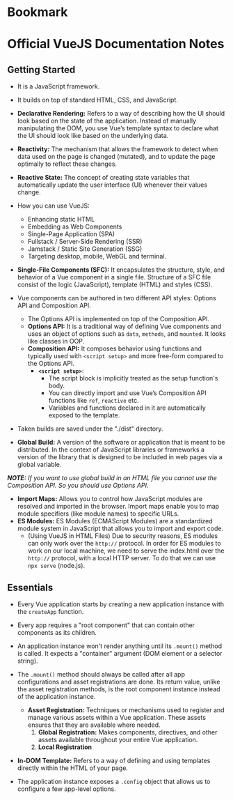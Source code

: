 # Bookmark



# Official VueJS Documentation Notes
## Getting Started
+ It is a JavaScript framework.
+ It builds on top of standard HTML, CSS, and JavaScript.
+ **Declarative Rendering:** Refers to a way of describing how the UI should look based on the state of the application. Instead of manually manipulating the DOM, you use Vue’s template syntax to declare what the UI should look like based on the underlying data.
+ **Reactivity:** The mechanism that allows the framework to detect when data used on the page is changed (mutated), and to update the page optimally to reflect these changes.
+ **Reactive State:** The concept of creating state variables that automatically update the user interface (UI) whenever their values change.

+ How you can use VueJS:
  - Enhancing static HTML
  - Embedding as Web Components
  - Single-Page Application (SPA)
  - Fullstack / Server-Side Rendering (SSR)
  - Jamstack / Static Site Generation (SSG)
  - Targeting desktop, mobile, WebGL and terminal.

+ **Single-File Components (SFC):** It encapsulates the structure, style, and behavior of a Vue component in a single file. Structure of a SFC file consist of the logic (JavaScript), template (HTML) and styles (CSS).

+ Vue components can be authored in two different API styles: Options API and Composition API.
  - The Options API is implemented on top of the Composition API.
  - **Options API:** It is a traditional way of defining Vue components and uses an object of options such as `data`, `methods`, and `mounted`. It looks like classes in OOP.
  - **Composition API:** It composes behavior using functions and typically used with `<script setup>` and more free-form compared to the Options API.
    + **`<script setup>`**:
      - The script block is implicitly treated as the setup function's body.
      - You can directly import and use Vue’s Composition API functions like `ref`, `reactive` etc.
      - Variables and functions declared in it are automatically exposed to the template.

+ Taken builds are saved under the "./dist" directory.
+ **Global Build:** A version of the software or application that is meant to be distributed. In the context of JavaScript libraries or frameworks a version of the library that is designed to be included in web pages via a global variable.

***NOTE:** If you want to use global build in an HTML file you cannot use the Composition API. So you should use Options API.*

+ **Import Maps:** Allows you to control how JavaScript modules are resolved and imported in the browser. Import maps enable you to map module specifiers (like module names) to specific URLs.
+ **ES Modules:** ES Modules (ECMAScript Modules) are a standardized module system in JavaScript that allows you to import and export code.
  - (Using VueJS in HTML Files) Due to security reasons, ES modules can only work over the `http://` protocol. In order for ES modules to work on our local machine, we need to serve the index.html over the `http://` protocol, with a local HTTP server. To do that we can use `npx serve` (node.js).

## Essentials
+ Every Vue application starts by creating a new application instance with the `createApp` function.
+ Every app requires a "root component" that can contain other components as its children.
+ An application instance won't render anything until its `.mount()` method is called. It expects a "container" argument (DOM element or a selector string).

+ The `.mount()` method should always be called after all app configurations and asset registrations are done. Its return value, unlike the asset registration methods, is the root component instance instead of the application instance.
  - **Asset Registration:** Techniques or mechanisms used to register and manage various assets within a Vue application. These assets ensures that they are available where needed.
    1. **Global Registration:** Makes components, directives, and other assets available throughout your entire Vue application.
    2. **Local Registration**

+ **In-DOM Template:** Refers to a way of defining and using templates directly within the HTML of your page.
+ The application instance exposes a `.config` object that allows us to configure a few app-level options.
